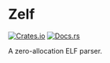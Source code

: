# Zelf

[![Crates.io][crates-badge]][crates-url]
[![Docs.rs][docsrs-badge]][docsrs-url]

[crates-badge]: https://img.shields.io/crates/v/zelf
[crates-url]: https://crates.io/crates/zelf
[docsrs-badge]: https://img.shields.io/docsrs/zelf
[docsrs-url]: https://docs.rs/zelf

A zero-allocation ELF parser.
